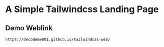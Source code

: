 # A Simple Tailwindcss Landing Page
## Demo Weblink
```https://decodeme001.github.io/tailwindcss-web/```
